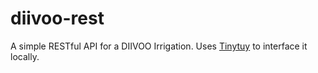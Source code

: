 # diivoo-rest

A simple RESTful API for a DIIVOO Irrigation.
Uses [Tinytuy](https://github.com/jasonacox/tinytuya) to interface it locally.